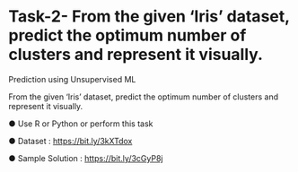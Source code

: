 # Task-2- From the given ‘Iris’ dataset, predict the optimum number of clusters and represent it visually.

Prediction using Unsupervised ML

From the given ‘Iris’ dataset, predict the optimum number of clusters and represent it visually.

● Use R or Python or perform this task

● Dataset : https://bit.ly/3kXTdox

● Sample Solution : https://bit.ly/3cGyP8j
